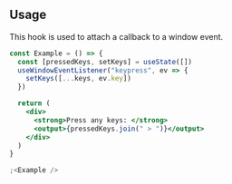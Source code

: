 ## Usage

This hook is used to attach a callback to a window event.

```jsx
const Example = () => {
  const [pressedKeys, setKeys] = useState([])
  useWindowEventListener("keypress", ev => {
    setKeys([...keys, ev.key])
  })

  return (
    <div>
      <strong>Press any keys: </strong>
      <output>{pressedKeys.join(" > ")}</output>
    </div>
  )
}

;<Example />
```
